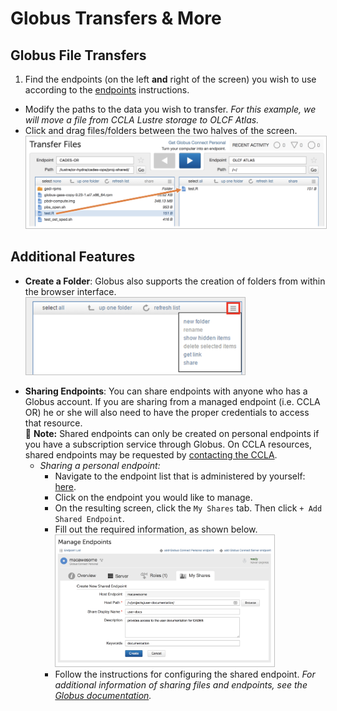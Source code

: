 # Globus Transfers & More

## Globus File Transfers

1. Find the endpoints (on the left **and** right of the screen) you wish to use according to the [endpoints](globus-endpoints.md) instructions.
- Modify the paths to the data you wish to transfer. _For this example, we will move a file from CCLA Lustre storage to OLCF Atlas._
- Click and drag files/folders between the two halves of the screen.   
  <a target="_new" href="screenshots/globus-transfer.png"><img src="screenshots/globus-transfer.png" style="border-style:ridge;border-color:#bfbfbf;border-width:1px;width:550px;" /></a>   
  <!-- o_ -->

## Additional Features   
*  **Create a Folder**: Globus also supports the creation of folders from within the browser interface.   
  <a target="_new" href="screenshots/globus-menu.png"><img src="screenshots/globus-menu.png" style="border-style:ridge;border-color:#bfbfbf;border-width:1px;width:350px;" /></a>   
  <!-- o_ -->  
* **Sharing Endpoints**: You can share endpoints with anyone who has a Globus account. If you are sharing from a managed endpoint (i.e. CCLA OR) he or she will also need to have the proper credentials to access that resource.   
  &#128221; **Note:** Shared endpoints can only be created on personal endpoints if you have a subscription service through Globus. On CCLA resources, shared endpoints may be requested by [contacting the CCLA](../SUPPORT.md).
  * _Sharing a personal endpoint:_
    * Navigate to the endpoint list that is administered by yourself: [here](https://www.globus.org/app/endpoints?scope=administered-by-me).
    * Click on the endpoint you would like to manage.
    * On the resulting screen, click the `My Shares` tab. Then click `+ Add Shared Endpoint`.
    * Fill out the required information, as shown below.   
    <a target="_new" href="screenshots/globus-share-endpoint.png"><img src="screenshots/globus-share-endpoint.png" style="border-style:ridge;border-color:#bfbfbf;border-width:1px;width:350px;" /></a>   
    <!-- o_ -->   
    * Follow the instructions for configuring the shared endpoint. _For additional information of sharing files and endpoints, see the [Globus documentation](https://docs.globus.org/how-to/share-files/)._
